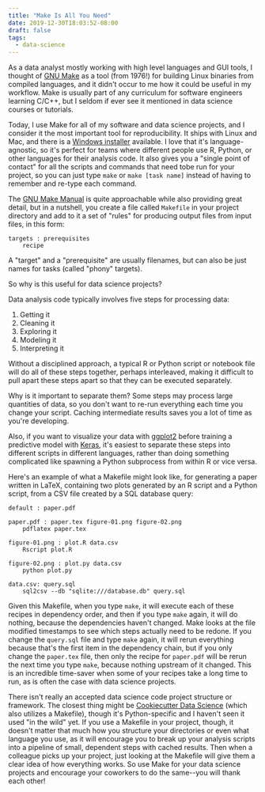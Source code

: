 ```yaml
---
title: "Make Is All You Need"
date: 2019-12-30T18:03:52-08:00
draft: false
tags:
  - data-science
---
```


As a data analyst mostly working with high level languages and GUI tools,
I thought of [GNU Make](https://www.gnu.org/software/make/) as a tool
(from 1976!) for building Linux binaries from compiled languages,
and it didn't occur to me how it could be useful in my workflow. Make is
usually part of any curriculum for software engineers learning C/C++, but
I seldom if ever see it mentioned in data science courses or tutorials.

Today, I use Make for all of my software and data science projects, and I
consider it the most important tool for reproducibility. It ships with
Linux and Mac, and there is a [Windows installer](http://gnuwin32.sourceforge.net/packages/make.htm)
available. I love that it's language-agnostic, so it's perfect for teams
where different people use R, Python, or other languages for their analysis code.
It also gives you a "single point of contact" for all the scripts and commands
that need tobe run for your project, so you can just type `make` or
`make [task name]` instead of having to remember and re-type each command.

The [GNU Make Manual](https://www.gnu.org/software/make/manual/make.html)
is quite approachable while also providing great detail, but in a nutshell,
you create a file called `Makefile` in your project directory and add to it
a set of "rules" for producing output files from input files, in this form:

```make
targets : prerequisites
    recipe
```

A "target" and a "prerequisite" are usually filenames, but can also be just
names for tasks (called "phony" targets).

So why is this useful for data science projects?

Data analysis code typically involves five steps for processing data:

1. Getting it
2. Cleaning it
3. Exploring it
4. Modeling it
5. Interpreting it

Without a disciplined approach, a typical R or Python script or notebook file
will do all of these steps together, perhaps interleaved, making it difficult
to pull apart these steps apart so that they can be executed separately.

Why is it important to separate them? Some steps may process large quantities of
data, so you don't want to re-run everything each time you change your script.
Caching intermediate results saves you a lot of time as you're developing.

Also, if you want to visualize your data with
[ggplot2](https://ggplot2.tidyverse.org/) before training a predictive model
with [Keras](https://keras.io/),
it's easiest to separate these steps into
different scripts in different languages, rather than doing something
complicated like spawning a Python subprocess from within R or vice versa.

Here's an example of what a Makefile might look like, for generating a paper
written in LaTeX, containing two plots generated by an R script and a Python
script, from a CSV file created by a SQL database query:

```make
default : paper.pdf

paper.pdf : paper.tex figure-01.png figure-02.png
    pdflatex paper.tex

figure-01.png : plot.R data.csv
    Rscript plot.R

figure-02.png : plot.py data.csv
    python plot.py

data.csv: query.sql
    sql2csv --db "sqlite:///database.db" query.sql
```

Given this Makefile, when you type `make`, it will execute each of these
recipes in dependency order, and then if you type `make` again, it will
do nothing, because the dependencies haven't changed. Make looks at the
file modified timestamps to see which steps actually need to be redone.
If you change the `query.sql` file and type `make` again, it will rerun
everything because that's the first item in the dependency chain, but if you
only change the `paper.tex` file, then only the
recipe for `paper.pdf` will be rerun the next time you type `make`, because
nothing upstream of it changed. This is an incredible time-saver when some of
your recipes take a long time to run, as is often the case with data science projects.

There isn't really an accepted data science code project structure or framework.
The closest thing might be [Cookiecutter Data Science](https://drivendata.github.io/cookiecutter-data-science/#directory-structure)
(which also utilizes a Makefile), though it's Python-specific and I haven't seen
it used "in the wild" yet. If you use a Makefile in your project, though, it doesn't
matter that much how you structure your directories or even what language you use,
as it will encourage you to break up your analysis scripts into a pipeline of small,
dependent steps with cached results. Then when a colleague picks up your project,
just looking at the Makefile will give them a clear idea of how everything works.
So use Make for your data science projects and encourage your coworkers to do the
same--you will thank each other!
